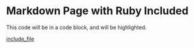 # Markdown Page with Ruby Included

This code will be in a code block, and will be highlighted.

[include_file](../include/ruby.rb)
